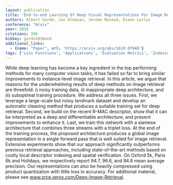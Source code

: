 ```yaml
---
layout: publication
title: 'End-to-end Learning Of Deep Visual Representations For Image Retrieval'
authors: Albert Gordo, Jon Almazan, Jerome Revaud, Diane Larlus
conference: "Arxiv"
year: 2016
citations: 396
bibkey: gordo2016end
additional_links:
  - {name: "Paper", url: 'https://arxiv.org/abs/1610.07940'}
tags: ['Loss Functions', 'Applications', 'Evaluation Metrics', 'Indexing', 'Quantization and Compression', 'Tools and Libraries', 'Learning Strategies', 'Quantization']
---
```

While deep learning has become a key ingredient in the top performing methods
for many computer vision tasks, it has failed so far to bring similar
improvements to instance-level image retrieval. In this article, we argue that
reasons for the underwhelming results of deep methods on image retrieval are
threefold: i) noisy training data, ii) inappropriate deep architecture, and
iii) suboptimal training procedure. We address all three issues.
  First, we leverage a large-scale but noisy landmark dataset and develop an
automatic cleaning method that produces a suitable training set for deep
retrieval. Second, we build on the recent R-MAC descriptor, show that it can be
interpreted as a deep and differentiable architecture, and present improvements
to enhance it. Last, we train this network with a siamese architecture that
combines three streams with a triplet loss. At the end of the training process,
the proposed architecture produces a global image representation in a single
forward pass that is well suited for image retrieval. Extensive experiments
show that our approach significantly outperforms previous retrieval approaches,
including state-of-the-art methods based on costly local descriptor indexing
and spatial verification. On Oxford 5k, Paris 6k and Holidays, we respectively
report 94.7, 96.6, and 94.8 mean average precision. Our representations can
also be heavily compressed using product quantization with little loss in
accuracy. For additional material, please see
www.xrce.xerox.com/Deep-Image-Retrieval.
